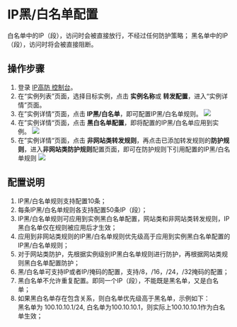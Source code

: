 # IP黑/白名单配置

白名单中的IP（段），访问时会被直接放行，不经过任何防护策略；
黑名单中的IP（段），访问时将会被直接阻断。

## 操作步骤
1. 登录 [IP高防 控制台](https://ip-anti-console.jdcloud.com/instancelist)。
2. 在“实例列表”页面，选择目标实例，点击 **实例名称**或 **转发配置**，进入“实例详情”页面。
3. 在”实例详情“页面，点击 **IP黑/白名单**，即可配置IP黑/白名单规则。
![](https://github.com/lgt9/cn/blob/edit/image/Advanced%20Anti-DDoS/ip-white-black-list-01.png)
4. 在”实例详情“页面，点击 **黑白名单配置**，即将配置的IP黑/白名单应用到实例。
![](https://github.com/lgt9/cn/blob/edit/image/Advanced%20Anti-DDoS/ip-white-black-list-02.png)
5. 在”实例详情“页面，点击 **非网站类转发规则**，再点击已添加转发规则的**防护规则**，进入**非网站类防护规则**配置页面，即可在防护规则下引用配置的IP黑/白名单规则
![](https://github.com/lgt9/cn/blob/edit/image/Advanced%20Anti-DDoS/ip-white-black-list-03.png)
## 配置说明
1. IP黑/白名单规则支持配置10条； 
2. 每条IP黑/白名单规则各支持配置50条IP（段）；
3. IP黑/白名单规则可应用到实例黑白名单配置，网站类和非网站类转发规则，IP黑白名单仅在规则被应用后才生效；
4. 应用到非网站类规则的IP黑/白名单规则优先级高于应用到实例黑白名单配置的IP黑/白名单规则；
5. 对于网站类防护，先根据实例级别IP黑白名单规则进行防护，再根据网站类规则黑白名单配置防护；
6. 黑/白名单可支持IP或者IP/掩码的配置，支持/8，/16，/24，/32掩码的配置；
7. 黑白名单不允许重复配置。即同一个IP（段），不能既是黑名单，又是白名单；
8. 如果黑白名单存在包含关系，则白名单优先级高于黑名单，示例如下：</BR>
黑名单为 100.10.10.1/24, 白名单为100.10.10.1，则实际上100.10.10.1作为白名单生效；




